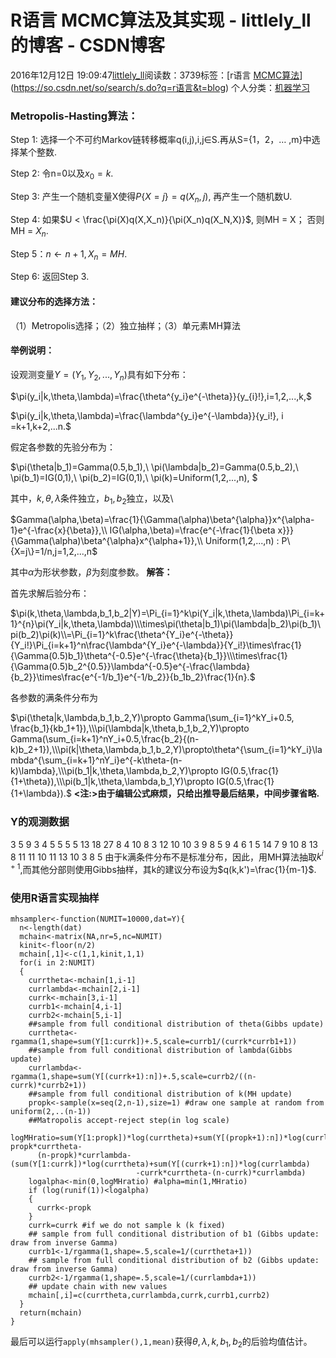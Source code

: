 # R语言 MCMC算法及其实现 - littlely_ll的博客 - CSDN博客





2016年12月12日 19:09:47[littlely_ll](https://me.csdn.net/littlely_ll)阅读数：3739标签：[r语言																[MCMC算法](https://so.csdn.net/so/search/s.do?q=MCMC算法&t=blog)](https://so.csdn.net/so/search/s.do?q=r语言&t=blog)
个人分类：[机器学习](https://blog.csdn.net/littlely_ll/article/category/6601963)








### Metropolis-Hasting算法：

Step 1: 选择一个不可约Markov链转移概率q(i,j),i,j$\in$S.再从S={1，2，… ,m}中选择某个整数. 

Step 2: 令n=0以及$x_0=k$. 

Step 3: 产生一个随机变量X使得$P\{X=j\}=q(X_n,j)$, 再产生一个随机数U. 

Step 4: 如果$U < \frac{\pi(X)q(X,X_n)}{\pi(X_n)q(X_N,X)}$, 则MH = X； 否则MH = $X_n$. 

Step 5：$n\leftarrow n+1, X_n=MH$. 

Step 6: 返回Step 3.
#### 建议分布的选择方法：

（1）Metropolis选择；（2）独立抽样；（3）单元素MH算法

#### 举例说明：

设观测变量$Y=(Y_1,Y_2,...,Y_n)$具有如下分布： 


$\pi(y_i|k,\theta,\lambda)=\frac{\theta^{y_i}e^{-\theta}}{y_{i}!},i=1,2,...,k,$


$\pi(y_i|k,\theta,\lambda)=\frac{\lambda^{y_i}e^{-\lambda}}{y_i!}, i =k+1,k+2,...n.$

假定各参数的先验分布为： 


$\pi(\theta|b_1)=Gamma(0.5,b_1),\\  \pi(\lambda|b_2)=Gamma(0.5,b_2),\\  \pi(b_1)=IG(0,1),\\  \pi(b_2)=IG(0,1),\\  \pi(k)=Uniform(1,2,...,n), $

  其中，$k,\theta,\lambda$条件独立，$b_1,b_2$独立，以及\ 


$Gamma(\alpha,\beta)=\frac{1}{\Gamma(\alpha)\beta^{\alpha}}x^{\alpha-1}e^{-\frac{x}{\beta}},\\  IG(\alpha,\beta)=\frac{e^{-\frac{1}{\beta x}}}{\Gamma(\alpha)\beta^{\alpha}x^{\alpha+1}},\\  Uniform(1,2,...,n) : P\{X=j\}=1/n,j=1,2,...,n$

  其中$\alpha$为形状参数，$\beta$为刻度参数。 
**解答：**

首先求解后验分布： 


$\pi(k,\theta,\lambda,b_1,b_2|Y)=\Pi_{i=1}^k\pi(Y_i|k,\theta,\lambda)\Pi_{i=k+1}^{n}\pi(Y_i|k,\theta,\lambda)\\\times\pi(\theta|b_1)\pi(\lambda|b_2)\pi(b_1)\pi(b_2)\pi(k)\\=\Pi_{i=1}^k\frac{\theta^{Y_i}e^{-\theta}}{Y_i!}\Pi_{i=k+1}^n\frac{\lambda^{Y_i}e^{-\lambda}}{Y_i!}\times\frac{1}{\Gamma(0.5)b_1}\theta^{-0.5}e^{-\frac{\theta}{b_1}}\\\times\frac{1}{\Gamma(0.5)b_2^{0.5}}\lambda^{-0.5}e^{-\frac{\lambda}{b_2}}\times\frac{e^{-1/b_1}e^{-1/b_2}}{b_1b_2}\frac{1}{n}.$

各参数的满条件分布为 


$\pi(\theta|k,\lambda,b_1,b_2,Y)\propto Gamma(\sum_{i=1}^kY_i+0.5, \frac{b_1}{kb_1+1}),\\\pi(\lambda|k,\theta,b_1,b_2,Y)\propto Gamma(\sum_{i=k+1}^nY_i+0.5,\frac{b_2}{(n-k)b_2+1}),\\\pi(k|\theta,\lambda,b_1,b_2,Y)\propto\theta^{\sum_{i=1}^kY_i}\lambda^{\sum_{i=k+1}^nY_i}e^{-k\theta-(n-k)\lambda},\\\pi(b_1|k,\theta,\lambda,b_2,Y)\propto IG(0.5,\frac{1}{1+\theta}),\\\pi(b_1|k,\theta,\lambda,b_1,Y)\propto IG(0.5,\frac{1}{1+\lambda}).$
**<注:>由于编辑公式麻烦，只给出推导最后结果，中间步骤省略.**
### Y的观测数据
3 5 9 3 4 5 5 5 5 13 18 27 8 4 10 8 3 12 10 10 3 9 8
5 9 4 6 1 5 14 7 9 10 8 13 8 11 11 10 11 13 10 3 8 5
由于k满条件分布不是标准分布，因此，用MH算法抽取$k^{i+1}$,而其他分部则使用Gibbs抽样，其k的建议分布设为$q(k,k')=\frac{1}{m-1}$.

### 使用R语言实现抽样

```
mhsampler<-function(NUMIT=10000,dat=Y){
  n<-length(dat)
  mchain<-matrix(NA,nr=5,nc=NUMIT)
  kinit<-floor(n/2)
  mchain[,1]<-c(1,1,kinit,1,1)
  for(i in 2:NUMIT)
  {
    currtheta<-mchain[1,i-1]
    currlambda<-mchain[2,i-1]
    currk<-mchain[3,i-1]
    currb1<-mchain[4,i-1]
    currb2<-mchain[5,i-1]
    ##sample from full conditional distribution of theta(Gibbs update)
    currtheta<-rgamma(1,shape=sum(Y[1:currk])+.5,scale=currb1/(currk*currb1+1))
    ##sample from full conditional distribution of lambda(Gibbs update)
    currlambda<-rgamma(1,shape=sum(Y[(currk+1):n])+.5,scale=currb2/((n-currk)*currb2+1))
    ##sample from full conditional distribution of k(MH update)
    propk<-sample(x=seq(2,n-1),size=1) #draw one sample at random from uniform(2,..(n-1))
    ##Matropolis accept-reject step(in log scale)
    logMHratio=sum(Y[1:propk])*log(currtheta)+sum(Y[(propk+1):n])*log(currlambda)-propk*currtheta-
      (n-propk)*currlambda-(sum(Y[1:currk])*log(currtheta)+sum(Y[(currk+1):n])*log(currlambda)
                            -currk*currtheta-(n-currk)*currlambda)
    logalpha<-min(0,logMHratio) #alpha=min(1,MHratio)
    if (log(runif(1))<logalpha)
    {
      currk<-propk
    }
    currk=currk #if we do not sample k (k fixed)
    ## sample from full conditional distribution of b1 (Gibbs update: draw from inverse Gamma)
    currb1<-1/rgamma(1,shape=.5,scale=1/(currtheta+1))
    ## sample from full conditional distribution of b2 (Gibbs update: draw from inverse Gamma)
    currb2<-1/rgamma(1,shape=.5,scale=1/(currlambda+1))
    ## update chain with new values
    mchain[,i]=c(currtheta,currlambda,currk,currb1,currb2)
  }
  return(mchain)
}
```

最后可以运行`apply(mhsampler(),1,mean)`获得$\theta,\lambda,k,b_1,b_2$的后验均值估计。






